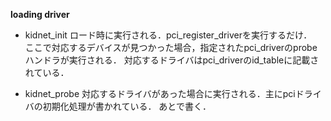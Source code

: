 
**loading driver**

 - kidnet_init
ロード時に実行される．pci_register_driverを実行するだけ．  
ここで対応するデバイスが見つかった場合，指定されたpci_driverのprobeハンドラが実行される．
対応するドライバはpci_driverのid_tableに記載されている．

 - kidnet_probe
対応するドライバがあった場合に実行される．主にpciドライバの初期化処理が書かれている．
あとで書く．
